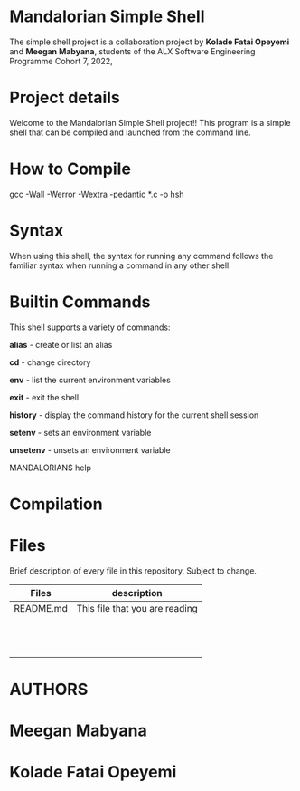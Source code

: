 # Mandalorian Simple Shell

The simple shell project is a collaboration project by **Kolade Fatai Opeyemi** and **Meegan Mabyana**, students of the ALX Software Engineering Programme Cohort 7, 2022, 


# Project details
Welcome to the Mandalorian Simple Shell project!! This program is a simple shell that can be compiled and launched from the command line.

# How to Compile

gcc -Wall -Werror -Wextra -pedantic *.c -o hsh

# Syntax

When using this shell, the syntax for running any command follows the familiar syntax when running a command in any other shell.

# Builtin Commands

This shell supports a variety of commands:

**alias** - create or list an alias

**cd** - change directory

**env** - list the current environment variables

**exit** - exit the shell

**history** - display the command history for the current shell session

**setenv** - sets an environment variable

**unsetenv** - unsets an environment variable

MANDALORIAN$ help <builtin command>
        
# Compilation
        
# Files
Brief description of every file in this repository. Subject to change.

| Files  | description |
| ------------- | ------------- |
| README.md  | This file that you are reading  |
|  |  |
|   |  |
|   |   |
|   |   |
|   |   |
|   |   |
|   |  |
|   |   |
|   |  |
|   |  |
|   |   |
|   |   |

# AUTHORS
        
# Meegan Mabyana
        
# Kolade Fatai Opeyemi
